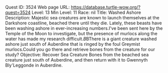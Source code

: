 Quest ID: 3524
Web page URL: https://database.turtle-wow.org/?quest=3524
Level: 13
Min Level: 11
Race: nil
Title: Washed Ashore
Description: Majestic sea creatures are known to launch themselves at the Darkshore coastline, beached there until they die. Lately, these beasts have been washing ashore in ever-increasing numbers.I've been sent here by the Temple of the Moon to investigate, but the presence of murlocs along the water has made my research difficult.$B$BThere is a giant creature washed ashore just south of Auberdine that is ringed by the foul Greymist murlocs.Could you go there and retrieve bones from the creature for our study?
Objective: Recover Sea Creature Bones from the beached sea creature just south of Auberdine, and then return with it to Gwennyth Bly'Leggonde in Auberdine.

